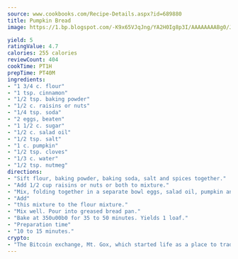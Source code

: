 ```yaml
---
source: www.cookbooks.com/Recipe-Details.aspx?id=689880
title: Pumpkin Bread
image: https://1.bp.blogspot.com/-K9x65VJqJng/YA2H0Ig8p3I/AAAAAAAABg0/JRKr7ZzesxofwlGw6YudXad_aQn9BD52QCLcBGAsYHQ/s299/2.png

yield: 5
ratingValue: 4.7
calories: 255 calories
reviewCount: 404
cookTime: PT1H
prepTime: PT40M
ingredients:
- "1 3/4 c. flour"
- "1 tsp. cinnamon"
- "1/2 tsp. baking powder"
- "1/2 c. raisins or nuts"
- "1/4 tsp. soda"
- "2 eggs, beaten"
- "1 1/2 c. sugar"
- "1/2 c. salad oil"
- "1/2 tsp. salt"
- "1 c. pumpkin"
- "1/2 tsp. cloves"
- "1/3 c. water"
- "1/2 tsp. nutmeg"
directions:
- "Sift flour, baking powder, baking soda, salt and spices together."
- "Add 1/2 cup raisins or nuts or both to mixture."
- "Mix, folding together in a separate bowl eggs, salad oil, pumpkin and water."
- "Add"
- "this mixture to the flour mixture."
- "Mix well. Pour into greased bread pan."
- "Bake at 350u00b0 for 35 to 50 minutes. Yields 1 loaf."
- "Preparation time"
- "10 to 15 minutes."
crypto:
- "The Bitcoin exchange, Mt. Gox, which started life as a place to trade cards from a fantasy game, was hacked."
---
```

